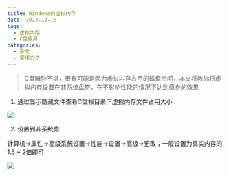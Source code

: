 ```yaml
---
title: Windows的虚拟内存
date: 2023-12-16
tags:
  - 虚拟内存
  - C盘瘦身
categories:
  - 杂文
  - 实用方法
---
```


> C盘臃肿不堪，很有可能是因为虚拟内存占用的磁盘空间，本文将教你将虚拟内存设置在非系统盘符，在不影响性能的情况下达到瘦身的效果

1. 通过显示隐藏文件查看C盘根目录下虚拟内存文件占用大小

![](https://jsd.cdn.zzko.cn/gh/hfshaobing/picx-images-hosting@master/20231216/2023-12-15_235853.4yl8276g3bs0.webp)

2. 设置到非系统盘

​		计算机->属性->高级系统设置->性能->设置->高级->更改；一般设置为真实内存的1.5 ~ 2倍即可

![](https://jsd.cdn.zzko.cn/gh/hfshaobing/picx-images-hosting@master/20231216/2023-12-16_001519.119zdju73xfk.webp)